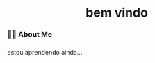 <h1 align="center">bem vindo</h1>

###

<h3 align="left">👩‍💻  About Me</h3>

###

<p align="left">estou aprendendo ainda...</p>

###
